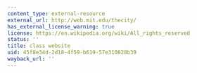 ```yaml
---
content_type: external-resource
external_url: http://web.mit.edu/thecity/
has_external_license_warning: true
license: https://en.wikipedia.org/wiki/All_rights_reserved
status: ''
title: class website
uid: 45f8e34d-2d18-4f59-b619-57e310828b39
wayback_url: ''
---
```


